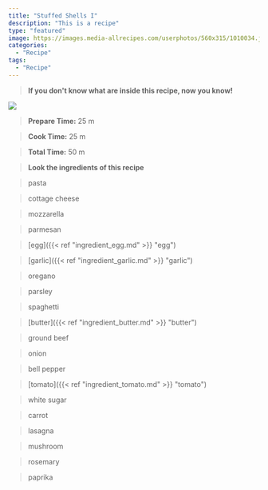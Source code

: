 ```yaml
---
title: "Stuffed Shells I"
description: "This is a recipe"
type: "featured"
image: https://images.media-allrecipes.com/userphotos/560x315/1010034.jpg
categories: 
  - "Recipe"
tags: 
  - "Recipe"
---
```



>**If you don't know what are inside this recipe, now you know!**

![](../images/Recipes-Banner.jpg)
> **Prepare Time:** 25 m


> **Cook Time:** 25 m


> **Total Time:** 50 m

> **Look the ingredients of this recipe**

> pasta

> cottage cheese

> mozzarella

> parmesan

> [egg]({{< ref "ingredient_egg.md" >}} "egg")

> [garlic]({{< ref "ingredient_garlic.md" >}} "garlic")

> oregano

> parsley

> spaghetti

> [butter]({{< ref "ingredient_butter.md" >}} "butter")

> ground beef

> onion

> bell pepper

> [tomato]({{< ref "ingredient_tomato.md" >}} "tomato")

> white sugar

> carrot

> lasagna

> mushroom

> rosemary

> paprika

